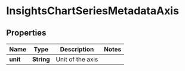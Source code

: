 

# InsightsChartSeriesMetadataAxis


## Properties

| Name | Type | Description | Notes |
|------------ | ------------- | ------------- | -------------|
|**unit** | **String** | Unit of the axis |  |



